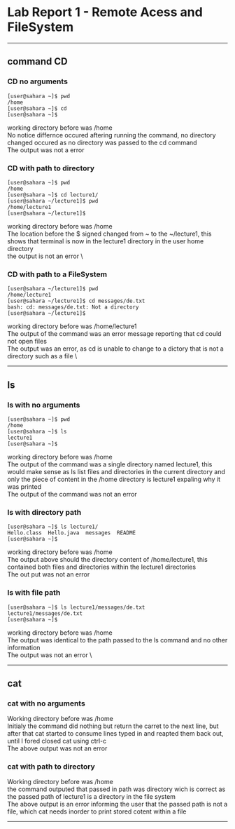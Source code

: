 # Lab Report 1 - Remote Acess and FileSystem
___
## **command CD**

### CD no arguments
```shell
[user@sahara ~]$ pwd
/home
[user@sahara ~]$ cd
[user@sahara ~]$
```
working directory before was /home \
No notice differnce occured aftering running the command, no directory changed occured as no directory was passed to the cd command \
The output was not a error 

### CD with path to directory

```shell
[user@sahara ~]$ pwd
/home
[user@sahara ~]$ cd lecture1/
[user@sahara ~/lecture1]$ pwd
/home/lecture1
[user@sahara ~/lecture1]$
```
working directory before was /home \
The location before the $ signed changed from ~ to the ~/lecture1, this shows that terminal is now in the lecture1 directory
in the user home directory \
the output is not an error \

### CD with path to a FileSystem

```shell
[user@sahara ~/lecture1]$ pwd
/home/lecture1
[user@sahara ~/lecture1]$ cd messages/de.txt 
bash: cd: messages/de.txt: Not a directory
[user@sahara ~/lecture1]$ 
```
working directory before was /home/lecture1 \
The output of the command was an error  message reporting that cd could not open files \
The output was an error, as cd is unable to change to a dictory that is not a directory such as a file \ 
___

## **ls**

### ls with no arguments

```shell
[user@sahara ~]$ pwd
/home
[user@sahara ~]$ ls
lecture1
[user@sahara ~]$ 
```
working directory before was /home \
The output of the command was a single directory named lecture1, this would make sense as ls list files and directories
in the current directory and only the piece of content in the /home directory is lecture1 expaling why it was printed \
The output of the command was not an error

### ls with directory path

```shell
[user@sahara ~]$ ls lecture1/
Hello.class  Hello.java  messages  README
[user@sahara ~]$
```
working directory before was /home \
The output above should the directory content of /home/lecture1, this contained both files and directories within the lecture1
directories \
The out put was not an error

### ls with file path
```shell
[user@sahara ~]$ ls lecture1/messages/de.txt 
lecture1/messages/de.txt
[user@sahara ~]$
```
working directory before was /home \
The output was identical to the path passed to the ls command and no other information \
The output was not an error \
___

## **cat**

### cat with no arguments 


Working directory before was /home \
Initialy the command did nothing but return the carret to the next line, but after that cat started to consume lines
typed in and reapted them back out, until I fored closed cat using ctrl-c \
The above output was not an error

### cat with path to directory

Working directory before was /home \
the command outputed that passed in path was directory wich is correct as the passed path of lecture1 is a directory
in the file system \
The above output is an error informing the user that the passed path is not a file, which cat needs inorder to print stored
cotent within a file
___
